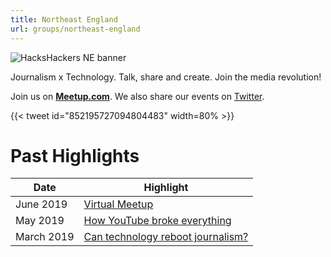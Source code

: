 ```yaml
---
title: Northeast England
url: groups/northeast-england
---
```


![HacksHackers NE banner](https://upload.wikimedia.org/wikipedia/commons/5/5c/Newcastle-upon-Tyne-bridges-and-skyline_cropped.jpg)

Journalism x Technology. Talk, share and create. Join the media revolution!

Join us on **[Meetup.com](https://www.meetup.com/Hacks-Hackers-NE-England/)**. We also share our events on [Twitter](https://twitter.com/hackshackersne?lang=en).

{{< tweet id="852195727094804483" width=80% >}}

# Past Highlights

| **Date**  | **Highlight** |  
|-----------|---------------|  
| June 2019 | [Virtual Meetup](https://twitter.com/HacksHackersNE/status/1133439300857683979) |
| May 2019 | [How YouTube broke everything](https://www.meetup.com/Hacks-Hackers-NE-England/events/260861927/) |   
| March 2019 | [Can technology reboot journalism?](https://www.meetup.com/Hacks-Hackers-NE-England/events/259191302/) |
